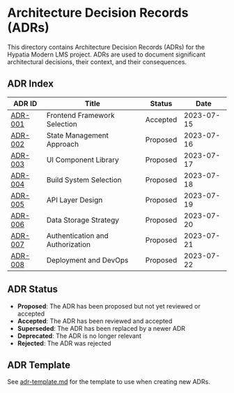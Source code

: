 # Architecture Decision Records (ADRs)

This directory contains Architecture Decision Records (ADRs) for the Hypatia Modern LMS project. ADRs are used to document significant architectural decisions, their context, and their consequences.

## ADR Index

| ADR ID | Title | Status | Date |
|--------|-------|--------|------|
| [ADR-001](./adr-001-frontend-framework.md) | Frontend Framework Selection | Accepted | 2023-07-15 |
| [ADR-002](./adr-002-state-management.md) | State Management Approach | Proposed | 2023-07-16 |
| [ADR-003](./adr-003-ui-component-library.md) | UI Component Library | Proposed | 2023-07-17 |
| [ADR-004](./adr-004-build-system.md) | Build System Selection | Proposed | 2023-07-18 |
| [ADR-005](./adr-005-api-layer.md) | API Layer Design | Proposed | 2023-07-19 |
| [ADR-006](./adr-006-data-storage.md) | Data Storage Strategy | Proposed | 2023-07-20 |
| [ADR-007](./adr-007-authentication-authorization.md) | Authentication and Authorization | Proposed | 2023-07-21 |
| [ADR-008](./adr-008-deployment-devops.md) | Deployment and DevOps | Proposed | 2023-07-22 |

## ADR Status

- **Proposed**: The ADR has been proposed but not yet reviewed or accepted
- **Accepted**: The ADR has been reviewed and accepted
- **Superseded**: The ADR has been replaced by a newer ADR
- **Deprecated**: The ADR is no longer relevant
- **Rejected**: The ADR was rejected

## ADR Template

See [adr-template.md](./adr-template.md) for the template to use when creating new ADRs.
